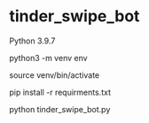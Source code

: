 # tinder_swipe_bot
Python 3.9.7

python3 -m venv env

source venv/bin/activate 

pip install -r requirments.txt

python tinder_swipe_bot.py
